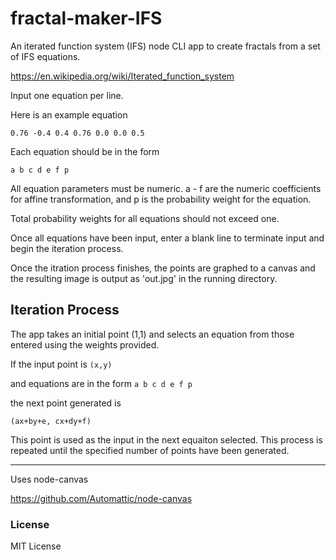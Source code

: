 # fractal-maker-IFS

An iterated function system (IFS) node CLI app to create
fractals from a set of IFS equations.

https://en.wikipedia.org/wiki/Iterated_function_system

Input one equation per line.

Here is an example equation

`0.76 -0.4 0.4 0.76 0.0 0.0 0.5`

Each equation should be in the form 

`a b c d e f p`
 
All equation parameters must be numeric.
a - f are the numeric coefficients for affine
transformation, and p is the probability weight for the equation.

Total probability weights for all equations should not exceed one.

Once all equations have been input, enter a blank line to terminate input
and begin the iteration process.

Once the itration process finishes, the points are graphed to a canvas
and the resulting image is output as 'out.jpg' in the running directory.

## Iteration Process ##

The app takes an initial point (1,1)
and selects an equation from those entered using the weights provided.

If the input point is `(x,y)`

and equations are in the form `a b c d e f p`

the next point generated is

`(ax+by+e, cx+dy+f)`

This point is used as the input in the next equaiton selected.
This process is repeated until the specified number of points
have been generated.

______________________________________________________

Uses node-canvas

https://github.com/Automattic/node-canvas

### License ###
MIT License